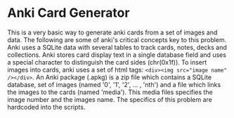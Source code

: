 Anki Card Generator
==============

This is a very basic way to generate anki cards from a set of images and data. The following are some of anki's critical concepts key to this problem. Anki uses a SQLite data with several tables to track cards, notes, decks and collections. Anki stores card display text in a single database field and uses a special character to distinguish the card sides (chr(0x1f)). To insert images into cards, anki uses a set of html tags: ```<div><img src="image name" /></div>```.
An Anki package (.apkg) is a zip file which contains a SQLite database, set of images (named '0', '1', '2', ... , 'nth') and a file which links the images to the cards (named 'media'). This media files specifies the image number and the images name.
The specifics of this problem are hardcoded into the scripts.